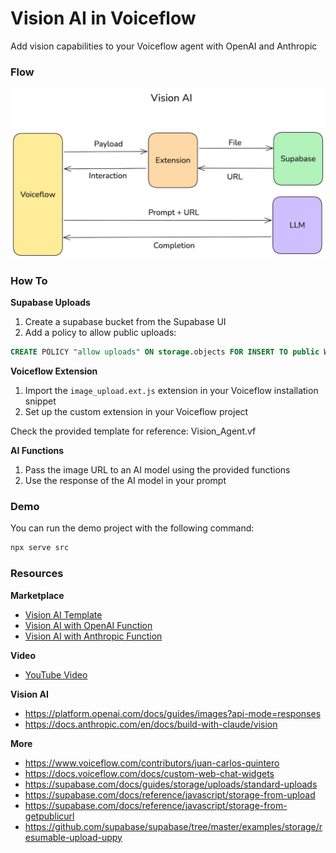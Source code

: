 # Vision AI in Voiceflow

Add vision capabilities to your Voiceflow agent with OpenAI and Anthropic

### Flow

![Flow](./voiceflow-vision-ai.png)

### How To

**Supabase Uploads**

1. Create a supabase bucket from the Supabase UI
2. Add a policy to allow public uploads:

```sql
CREATE POLICY "allow uploads" ON storage.objects FOR INSERT TO public WITH CHECK (bucket_id = 'your-bucket-name');
```

**Voiceflow Extension**

1. Import the `image_upload.ext.js` extension in your Voiceflow installation snippet
2. Set up the custom extension in your Voiceflow project

Check the provided template for reference: Vision_Agent.vf

**AI Functions**

1. Pass the image URL to an AI model using the provided functions
2. Use the response of the AI model in your prompt

### Demo

You can run the demo project with the following command:

```sh
npx serve src
```

### Resources

**Marketplace**

- [Vision AI Template](https://www.voiceflow.com/templates/vision-ai-with-gpt-claude-and-supabase)
- [Vision AI with OpenAI Function](https://www.voiceflow.com/templates/vision-ai-with-openai-responses-api)
- [Vision AI with Anthropic Function](https://www.voiceflow.com/templates/vision-ai-with-anthropic-messages-api)

**Video**

- [YouTube Video](https://www.youtube.com/)

**Vision AI**

- https://platform.openai.com/docs/guides/images?api-mode=responses
- https://docs.anthropic.com/en/docs/build-with-claude/vision

**More**

- https://www.voiceflow.com/contributors/juan-carlos-quintero
- https://docs.voiceflow.com/docs/custom-web-chat-widgets
- https://supabase.com/docs/guides/storage/uploads/standard-uploads
- https://supabase.com/docs/reference/javascript/storage-from-upload
- https://supabase.com/docs/reference/javascript/storage-from-getpublicurl
- https://github.com/supabase/supabase/tree/master/examples/storage/resumable-upload-uppy
